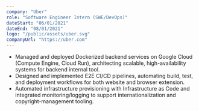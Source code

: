 ```yaml
---
company: "Uber"
role: "Software Engineer Intern (SWE/DevOps)"
dateStart: "06/01/2021"
dateEnd: "08/01/2021"
logo: "/public/assets/uber.svg"
companyUrl: "https://uber.com"
---
```


- Managed and deployed Dockerized backend services on Google Cloud (Compute Engine, Cloud Run), architecting scalable, high-availability systems for backend internal tool.
- Designed and implemented E2E CI/CD pipelines, automating build, test, and deployment workflows for both website and browser extension.
- Automated infrastructure provisioning with Infrastructure as Code and integrated monitoring/logging to support internationalization and copyright-management tooling.


